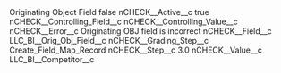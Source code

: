 <?xml version="1.0" encoding="UTF-8"?>
<CustomMetadata xmlns="http://soap.sforce.com/2006/04/metadata" xmlns:xsi="http://www.w3.org/2001/XMLSchema-instance" xmlns:xsd="http://www.w3.org/2001/XMLSchema">
    <label>Originating Object Field</label>
    <protected>false</protected>
    <values>
        <field>nCHECK__Active__c</field>
        <value xsi:type="xsd:boolean">true</value>
    </values>
    <values>
        <field>nCHECK__Controlling_Field__c</field>
        <value xsi:nil="true"/>
    </values>
    <values>
        <field>nCHECK__Controlling_Value__c</field>
        <value xsi:nil="true"/>
    </values>
    <values>
        <field>nCHECK__Error__c</field>
        <value xsi:type="xsd:string">Originating OBJ field is incorrect</value>
    </values>
    <values>
        <field>nCHECK__Field__c</field>
        <value xsi:type="xsd:string">LLC_BI__Orig_Obj_Field__c</value>
    </values>
    <values>
        <field>nCHECK__Grading_Step__c</field>
        <value xsi:type="xsd:string">Create_Field_Map_Record</value>
    </values>
    <values>
        <field>nCHECK__Step__c</field>
        <value xsi:type="xsd:double">3.0</value>
    </values>
    <values>
        <field>nCHECK__Value__c</field>
        <value xsi:type="xsd:string">LLC_BI__Competitor__c</value>
    </values>
</CustomMetadata>
